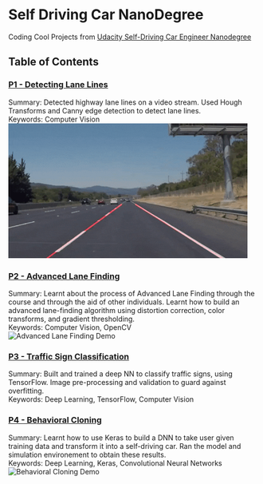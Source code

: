 # Self Driving Car NanoDegree
Coding Cool Projects from [Udacity Self-Driving Car Engineer Nanodegree](https://www.udacity.com/course/self-driving-car-engineer-nanodegree--nd013)

## Table of Contents
### [P1 - Detecting Lane Lines](./P1%20-%20LaneLines)
Summary: Detected highway lane lines on a video stream. Used Hough Transforms and Canny edge detection to detect lane lines.
<br> Keywords: Computer Vision
<br>![Detecting Lane Lines Demo](./P1%20-%20LaneLines/test_videos_output/demo.gif)

### [P2 - Advanced Lane Finding](./P2%20-%20AdvancedLaneLines)
Summary: Learnt about the process of Advanced Lane Finding through the course and through the aid of other individuals. Learnt how to build an advanced lane-finding algorithm using distortion correction, color transforms, and gradient thresholding.
<br> Keywords: Computer Vision, OpenCV
<br>![Advanced Lane Finding Demo](./P2%20-%20AdvancedLaneLines/output_images/demo2.gif)

### [P3 - Traffic Sign Classification](./P3%20-%20TrafficSignClassifier)
Summary: Built and trained a deep NN to classify traffic signs, using TensorFlow. Image pre-processing and validation to guard against overfitting.
<br> Keywords: Deep Learning, TensorFlow, Computer Vision

### [P4 - Behavioral Cloning](./P4%20-%20BehaviorCloning)
Summary: Learnt how to use Keras to build a DNN to take user given training data and transform it into a self-driving car. Ran the model and simulation environement to obtain these results.
<br> Keywords: Deep Learning, Keras, Convolutional Neural Networks
<br>![Behavioral Cloning Demo](./P2%20-%20BehaviorCloning/demo.gif)
